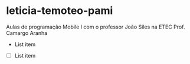 # leticia-temoteo-pami
Aulas de programação Mobile I com o professor João Siles na ETEC Prof. Camargo Aranha
 - List item
 - [ ] List item
